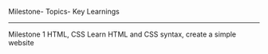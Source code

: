   Milestone-                          Topics-                                Key Learnings
________________________________________________________________________________________________________
Milestone 1                         HTML, CSS                      Learn HTML and CSS syntax,
                                                                    create a simple website

